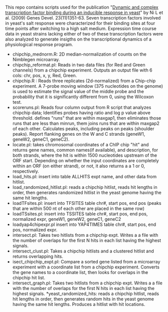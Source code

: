 This repo contains scripts used for the publication "[Dynamic and complex transcription factor binding during an inducible response in yeast](https://www.ncbi.nlm.nih.gov/pubmed/19487574)" by Ni L et al. (2009) Genes Devel. 23(11)1351-63. Seven transcription factors involved in yeast's salt response were characterized for their binding sites at four time points after switching to a high salt medium. Expression time course data in yeast strains lacking either of two of these transcription factors were also analyzed to generate insigths on the transcriptional dynamics of a physiological response program.   

* chipchip_mednorm.R: 2D median-normalization of counts on the Nimblegen microarray. 
* chipchip_reformat.pl: Reads in two data files (for Red and Green channels) from a
     chipchip experiment. Outputs an output file with 6 cols: chr, pos, x, y, Red, Green.
* chipchip.R : Reads three replicates (2d-normalized) from a Chip-chip experiment. 
       A 7-probe moving window (375 nucleotides on the genome)
       is used to estimate the signal value of the middle probe and the probability 
       that it is significantly different from 0, using the Wilcoxon test.
* scoreruns.pl: Reads four column output from R script that analyzes chipchip data;
       Identifies probes having ratio and log p value above threshold.
       defines "runs" that are within maxgap1, then eliminates those runs
       that are less than minrun, them joins runs that are within maxgap2
       of each other. Calculates peaks, including peaks on peaks (shoulder peaks).
       Report flanking genes on the W and C strands (geneW1, geneW2, geneC1, geneC2).
* locate.pl: takes chromosomal coordinates of a ChIP chip "hit" and returns gene names, 
       common names(if available), and description, for both strands, where the hit is 
       within 1500 nucleotides upstream of the ORF start. Depending on whether the input 
       coordinates are completely within an ORF (on either strand), or not, it also returns a 
       a 1 or 0, respectively.
* load_hits.pl: insert into table ALLHITS expt name, and other data from hitlist.
* load_randomized_hitlist.pl: reads a chipchip hitlist, reads hit lengths in order,
        then generates randomized hitlist in the yeast genome having
        the same hit lengths.
* loadTFsites.pl: insert into TFSITES table chr#, start pos, end pos
        (peaks that are within 500 nt of each other are placed in the same row)
* loadTSsites.pl: insert into TSSITES table chr#, start pos, end pos, normalized expr,
        geneW1, geneW2, geneC1, geneC2
* loadyap4chipexpr.pl insert into YAP4TIMES table chr#, start pos, end pos, normalized expr.
* intersect.pl: Takes two hitlists from a chipchip expt.  Writes a
	a file with the number of overlaps for the first N hits in
	each list having the highest signals.
* intersect_clust.pl: Takes a chipchip hitlists and a clustered hitlist and 
        returns overlapping hits.
* isect_chipchip_expt.pl: Compare a sorted gene listed from a microarray experiment
        with a coordinate list from a chipchip experiment.  Converts
        the gene names to a coordinate list, then looks for overlaps
        in the chipchip hit list.
* intersect_graph.pl: Takes two hitlists from a chipchip expt.  Writes a
	a file with the number of overlaps for the first N hits in
	each list having the highest signals.
*yeast_randomized_hits: reads a chipchip hitlist, reads hit lengths in order,
       then generates random hits in the yeast genome having 
       the same hit lengths. Produces a hitlist with hit locations.


